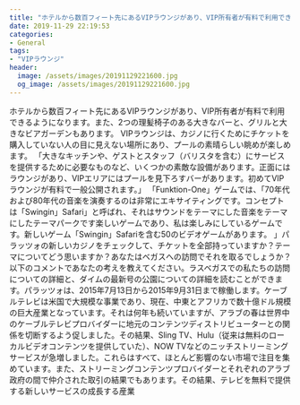 ```yaml
---
title: "ホテルから数百フィート先にあるVIPラウンジがあり、VIP所有者が有料で利用できるようになります。"
date: 2019-11-29 22:19:53
categories:
- General
tags:
- "VIPラウンジ"
header:
  image: /assets/images/20191129221600.jpg
  og_image: /assets/images/20191129221600.jpg
---
```


ホテルから数百フィート先にあるVIPラウンジがあり、VIP所有者が有料で利用できるようになります。また、2つの理髪椅子のある大きなバーと、グリルと大きなビアガーデンもあります。 VIPラウンジは、カジノに行くためにチケットを購入していない人の目に見えない場所にあり、プールの素晴らしい眺めが楽しめます。 「大きなキッチンや、ゲストとスタッフ（バリスタを含む）にサービスを提供するために必要なものなど、いくつかの素敵な設備があります。正面にはラウンジがあり、VIPエリアにはプールを見下ろすバーがあります。初めてVIPラウンジが有料で一般公開されます。」 「Funktion-One」ゲームでは、「70年代および80年代の音楽を演奏するのは非常にエキサイティングです。コンセプトは「Swingin」Safari」と呼ばれ、それはサウンドをテーマにした音楽をテーマにしたテーマパークです楽しいゲームであり、私は楽しみにしているゲームです。新しいゲーム「Swingin」Safariを含む50のビデオゲームがあります。 」パラッツォの新しいカジノをチェックして、チケットを全部持っていますか？テーマについてどう思いますか？あなたはベガスへの訪問でそれを取るでしょうか？以下のコメントであなたの考えを教えてください。ラスベガスでの私たちの訪問についての詳細と、ダイムの最新号の公園についての詳細を読むことができます。パラッツォは、2015年7月13日から2015年9月31日まで稼働します。ケーブルテレビは米国で大規模な事業であり、現在、中東とアフリカで数十億ドル規模の巨大産業となっています。それは何年も続いていますが、アラブの春は世界中のケーブルテレビプロバイダーに地元のコンテンツディストリビューターとの関係を切断するよう促しました。その結果、Sling TV、Hulu（従来は無料のローカルビデオコンテンツを提供していた）、NOW TVなどのニッチストリーミングサービスが急増しました。これらはすべて、ほとんど影響のない市場で注目を集めています。また、ストリーミングコンテンツプロバイダーとそれぞれのアラブ政府の間で仲介された取引の結果でもあります。その結果、テレビを無料で提供する新しいサービスの成長する産業
